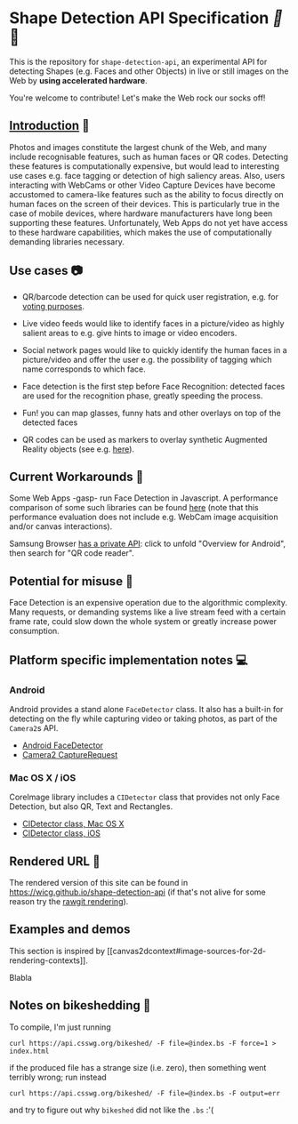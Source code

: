 
# Shape Detection API Specification _:stars:_:movie_camera:

This is the repository for `shape-detection-api`, an experimental API for detecting Shapes (e.g. Faces and other Objects) in live or still images on the Web by **using accelerated hardware**.

You're welcome to contribute! Let's make the Web rock our socks off!

## [Introduction](https://wicg.github.io/shape-detection-api/#introduction) :blue_book:

Photos and images constitute the largest chunk of the Web, and many include recognisable features, such as human faces or QR codes. Detecting these features is computationally expensive, but would lead to interesting use cases e.g. face tagging or detection of high saliency areas. Also, users interacting with WebCams or other Video Capture Devices have become accustomed to camera-like features such as the ability to focus directly on human faces on the screen of their devices. This is particularly true in the case of mobile devices, where hardware manufacturers have long been supporting these features. Unfortunately, Web Apps do not yet have access to these hardware capabilities, which makes the use of computationally demanding libraries necessary.

## Use cases :camera:

* QR/barcode detection can be used for quick user registration, e.g. for [voting purposes](https://twitter.com/RegistertoVote/status/733123511128981508).

* Live video feeds would like to identify faces in a picture/video as highly salient areas to e.g. give hints to image or video encoders.

* Social network pages would like to quickly identify the human faces in a picture/video and offer the user e.g. the possibility of tagging which name corresponds to which face.

* Face detection is the first step before Face Recognition: detected faces are used for the recognition phase, greatly speeding the process.

* Fun! you can map glasses, funny hats and other overlays on top of the detected faces

* QR codes can be used as markers to overlay synthetic Augmented Reality objects (see e.g. [here](http://www.multidots.com/augmented-reality/)).

## Current Workarounds :wrench:

Some Web Apps -gasp- run Face Detection in Javascript. A performance comparison of some such libraries can be found [here](https://github.com/mtschirs/js-objectdetect#performance) (note that this performance evaluation does not include e.g. WebCam image acquisition and/or canvas interactions).

Samsung Browser [has a private API](developer.samsung.com/internet): click to unfold "Overview for Android", then search for "QR code reader".

## Potential for misuse :money_with_wings:

Face Detection is an expensive operation due to the algorithmic complexity. Many requests, or demanding systems like a live stream feed with a certain frame rate, could slow down the whole system or greatly increase power consumption.

## Platform specific implementation notes :computer:

### Android

Android provides a stand alone `FaceDetector` class. It also has a built-in for detecting on the fly while capturing video or taking photos, as part of the `Camera2`s API.

* [Android FaceDetector](https://developer.android.com/reference/android/media/FaceDetector.html)
* [Camera2 CaptureRequest](https://developer.android.com/reference/android/hardware/camera2/CaptureRequest.html#STATISTICS_FACE_DETECT_MODE)

### Mac OS X / iOS

CoreImage library includes a `CIDetector` class that provides not only Face Detection, but also QR, Text and Rectangles.

* [CIDetector class, Mac OS X](https://developer.apple.com/library/mac/documentation/CoreImage/Reference/CIDetector_Ref/)
* [CIDetector class, iOS](https://developer.apple.com/library/ios/documentation/CoreImage/Reference/CIDetector_Ref/)

## Rendered URL :bookmark_tabs:

The rendered version of this site can be found in https://wicg.github.io/shape-detection-api (if that's not alive for some reason try the [rawgit rendering](https://rawgit.com/WICG/shape-detection-api/gh-pages/index.html)).

## Examples and demos

<p class="note">
This section is inspired by [[canvas2dcontext#image-sources-for-2d-rendering-contexts]].
</p>


Blabla

## Notes on bikeshedding :bicyclist:

To compile, I'm just running

```
curl https://api.csswg.org/bikeshed/ -F file=@index.bs -F force=1 > index.html
```

if the produced file has a strange size (i.e. zero), then something went terribly wrong; run instead

```
curl https://api.csswg.org/bikeshed/ -F file=@index.bs -F output=err
```
and try to figure out why `bikeshed` did not like the `.bs` :'(
